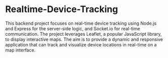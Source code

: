 ﻿# Realtime-Device-Tracking
This backend project focuses on real-time device tracking using Node.js and Express for the server-side logic, and Socket.io for real-time communication.
The project leverages Leaflet, a popular JavaScript library, to display interactive maps.
The aim is to provide a dynamic and responsive application that can track and visualize device locations in real-time on a map interface.
